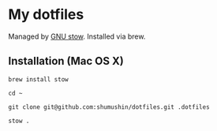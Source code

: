 My dotfiles
========

Managed by [GNU stow](http://www.gnu.org/s/stow/). Installed via brew.

Installation (Mac OS X)
----------------------

`brew install stow`

`cd ~`

`git clone git@github.com:shumushin/dotfiles.git .dotfiles`

`stow .`